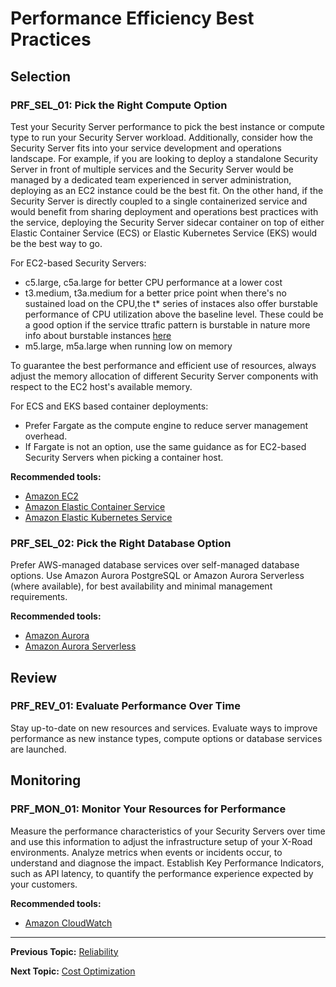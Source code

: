 # Performance Efficiency Best Practices

## Selection

### PRF_SEL_01: Pick the Right Compute Option

Test your Security Server performance to pick the best instance or compute type to run your Security Server workload.
Additionally, consider how the Security Server fits into your service development and operations landscape. For example,
if you are looking to deploy a standalone Security Server in front of multiple services and the Security Server would
be managed by a dedicated team experienced in server administration, deploying as an EC2 instance could be the best fit.
On the other hand, if the Security Server is directly coupled to a single containerized service and would benefit from sharing 
deployment and operations best practices with the service, deploying the Security Server sidecar container on top of 
either Elastic Container Service (ECS) or Elastic Kubernetes Service (EKS) would be the best way to go.

For EC2-based Security Servers:
- c5.large, c5a.large for better CPU performance at a lower cost
- t3.medium, t3a.medium for a better price point when there's no sustained load on the CPU,the t* series of instaces also offer burstable performance of CPU utilization above the baseline level. These could be a good option if the service ttrafic pattern is burstable in nature more info about burstable instances [here](https://docs.aws.amazon.com/AWSEC2/latest/UserGuide/burstable-credits-baseline-concepts.html) 
- m5.large, m5a.large when running low on memory 

To guarantee the best performance and efficient use of resources, always adjust the memory allocation of different 
Security Server components with respect to the EC2 host's available memory.

For ECS and EKS based container deployments:
- Prefer Fargate as the compute engine to reduce server management overhead.
- If Fargate is not an option, use the same guidance as for EC2-based Security Servers when picking a container host.

**Recommended tools:**
* [Amazon EC2](https://aws.amazon.com/ec2)
* [Amazon Elastic Container Service](https://aws.amazon.com/ecs)
* [Amazon Elastic Kubernetes Service](https://aws.amazon.com/eks)


### PRF_SEL_02: Pick the Right Database Option

Prefer AWS-managed database services over self-managed database options. Use Amazon Aurora PostgreSQL or Amazon Aurora
Serverless (where available), for best availability and minimal management requirements.

**Recommended tools:**
* [Amazon Aurora](https://aws.amazon.com/rds/aurora/)
* [Amazon Aurora Serverless](https://aws.amazon.com/rds/aurora/serverless/)

## Review

### PRF_REV_01: Evaluate Performance Over Time

Stay up-to-date on new resources and services. Evaluate ways to improve performance as new instance types, compute
options or database services are launched.

## Monitoring

### PRF_MON_01: Monitor Your Resources for Performance

Measure the performance characteristics of your Security Servers over time and use this information to adjust the
infrastructure setup of your X-Road environments. Analyze metrics when events or incidents occur, to understand and
diagnose the impact. Establish Key Performance Indicators, such as API latency, to quantify the performance experience
expected by your customers.

**Recommended tools:**
* [Amazon CloudWatch](https://aws.amazon.com/cloudwatch/)

---

**Previous Topic:** [Reliability](reliability.md)

**Next Topic:** [Cost Optimization](cost-optimization.md)